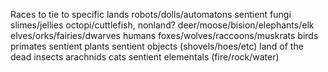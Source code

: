 Races to tie to specific lands
	robots/dolls/automatons
	sentient fungi
	slimes/jellies
	octopi/cuttlefish, nonland?
	deer/moose/bision/elephants/elk
	elves/orks/fairies/dwarves
	humans
	foxes/wolves/raccoons/muskrats
	birds
	primates
	sentient plants
	sentient objects (shovels/hoes/etc)
	land of the dead
	insects
	arachnids
	cats
	sentient elementals (fire/rock/water)